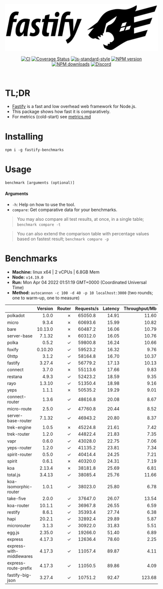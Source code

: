 <div align="center">
  <img src="https://github.com/fastify/graphics/raw/HEAD/fastify-landscape-outlined.svg" width="650" height="auto"/>
</div>

<div align="center">

[![CI](https://github.com/fastify/fastify/workflows/ci/badge.svg)](https://github.com/fastify/fastify/actions/workflows/ci.yml)
[![Coverage Status](https://coveralls.io/repos/github/fastify/fastify/badge.svg?branch=master)](https://coveralls.io/github/fastify/fastify?branch=master)
[![js-standard-style](https://img.shields.io/badge/code%20style-standard-brightgreen.svg?style=flat)](http://standardjs.com/)
[![NPM version](https://img.shields.io/npm/v/fastify.svg?style=flat)](https://www.npmjs.com/package/fastify)
[![NPM downloads](https://img.shields.io/npm/dm/fastify.svg?style=flat)](https://www.npmjs.com/package/fastify) [![Discord](https://img.shields.io/discord/725613461949906985)](https://discord.gg/fastify)

</div>
<br />

# TL;DR

* [Fastify](https://github.com/fastify/fastify) is a fast and low overhead web framework for Node.js.
* This package shows how fast it is comparatively.
* For metrics (cold-start) see [metrics.md](./METRICS.md)

# Installing

```
npm i -g fastify-benchmarks
```

# Usage

```
benchmark [arguments (optional)]
```

#### Arguments

* `-h`: Help on how to use the tool.
* `compare`: Get comparative data for your benchmarks.

> You may also compare all test results, at once, in a single table; `benchmark compare -t`

> You can also extend the comparison table with percentage values based on fastest result; `benchmark compare -p`
# Benchmarks

* __Machine:__ linux x64 | 2 vCPUs | 6.8GB Mem
* __Node:__ `v14.19.0`
* __Run:__ Mon Apr 04 2022 01:51:19 GMT+0000 (Coordinated Universal Time)
* __Method:__ `autocannon -c 100 -d 40 -p 10 localhost:3000` (two rounds; one to warm-up, one to measure)

|                          | Version | Router | Requests/s | Latency | Throughput/Mb |
| :--                      | --:     | --:    | :-:        | --:     | --:           |
| polkadot                 | 1.0.0   | ✗      | 65050.8    | 14.91   | 11.60         |
| micro                    | 9.3.4   | ✗      | 60693.6    | 15.99   | 10.82         |
| bare                     | 10.13.0 | ✗      | 60487.2    | 16.06   | 10.79         |
| server-base              | 7.1.32  | ✗      | 60312.0    | 16.05   | 10.76         |
| polka                    | 0.5.2   | ✓      | 59800.8    | 16.24   | 10.66         |
| foxify                   | 0.10.20 | ✓      | 59523.2    | 16.32   | 9.76          |
| 0http                    | 3.1.2   | ✓      | 58164.8    | 16.70   | 10.37         |
| fastify                  | 3.27.4  | ✓      | 56779.2    | 17.13   | 10.13         |
| connect                  | 3.7.0   | ✗      | 55113.6    | 17.66   | 9.83          |
| restana                  | 4.9.3   | ✓      | 52423.2    | 18.59   | 9.35          |
| rayo                     | 1.3.10  | ✓      | 51350.4    | 18.98   | 9.16          |
| yeps                     | 1.1.1   | ✗      | 50535.2    | 19.29   | 9.01          |
| connect-router           | 1.3.6   | ✓      | 48616.8    | 20.08   | 8.67          |
| micro-route              | 2.5.0   | ✓      | 47760.8    | 20.44   | 8.52          |
| server-base-router       | 7.1.32  | ✓      | 46943.2    | 20.80   | 8.37          |
| trek-engine              | 1.0.5   | ✗      | 45224.8    | 21.61   | 7.42          |
| trek-router              | 1.2.0   | ✓      | 44822.4    | 21.83   | 7.35          |
| vapr                     | 0.6.0   | ✓      | 43028.0    | 22.75   | 7.06          |
| yeps-router              | 1.2.0   | ✓      | 41135.2    | 23.81   | 7.34          |
| spirit-router            | 0.5.0   | ✓      | 40414.4    | 24.25   | 7.21          |
| spirit                   | 0.6.1   | ✗      | 40320.0    | 24.31   | 7.19          |
| koa                      | 2.13.4  | ✗      | 38181.8    | 25.69   | 6.81          |
| total.js                 | 3.4.13  | ✓      | 38085.4    | 25.76   | 11.66         |
| koa-isomorphic-router    | 1.0.1   | ✓      | 38023.0    | 25.80   | 6.78          |
| take-five                | 2.0.0   | ✓      | 37647.0    | 26.07   | 13.54         |
| koa-router               | 10.1.1  | ✓      | 36967.8    | 26.55   | 6.59          |
| restify                  | 8.6.1   | ✓      | 35393.4    | 27.74   | 6.38          |
| hapi                     | 20.2.1  | ✓      | 32892.4    | 29.89   | 5.87          |
| microrouter              | 3.1.3   | ✓      | 30922.0    | 31.83   | 5.51          |
| egg.js                   | 2.35.0  | ✓      | 19266.0    | 51.40   | 6.89          |
| express                  | 4.17.3  | ✓      | 12636.4    | 78.60   | 2.25          |
| express-with-middlewares | 4.17.3  | ✓      | 11057.4    | 89.87   | 4.11          |
| express-route-prefix     | 4.17.3  | ✓      | 11050.5    | 89.86   | 4.09          |
| fastify-big-json         | 3.27.4  | ✓      | 10751.2    | 92.47   | 123.68        |
